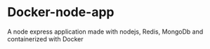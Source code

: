 # Docker-node-app
A  node express application made with nodejs, Redis, MongoDb and containerized with Docker
